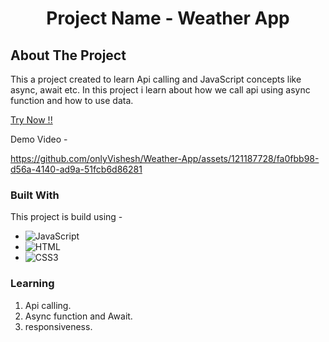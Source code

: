 <h1 align="center">Project Name - Weather App
</h1>
<!-- ABOUT THE PROJECT -->

## About The Project

This a project created to learn Api calling and JavaScript concepts like async, await etc. In this project i learn about how we call api using async function and how to use data.

[Try Now !!](https://weather-app-onlyvishesh.vercel.app/)


Demo Video -

https://github.com/onlyVishesh/Weather-App/assets/121187728/fa0fbb98-d56a-4140-ad9a-51fcb6d86281


### Built With

This project is build using -

-   ![JavaScript](https://img.shields.io/badge/javascript-%23323330.svg?style=for-the-badge&logo=javascript&logoColor=%23F7DF1E)
-   ![HTML](https://img.shields.io/badge/HTML5-E34F26?style=for-the-badge&logo=html5&logoColor=white)
-   ![CSS3](https://img.shields.io/badge/CSS3-1572B6?style=for-the-badge&logo=css3&logoColor=white)

### Learning

1. Api calling.
2. Async function and Await.
3. responsiveness.



